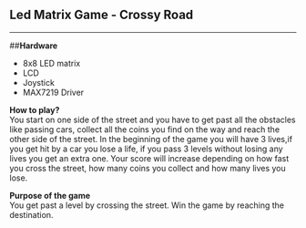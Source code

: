 ## Led Matrix Game - Crossy Road
<hr>

##**Hardware**
  - 8x8 LED matrix
  - LCD
  - Joystick
  - MAX7219 Driver
  
 **How to play?** <br>
     You start on one side of the street and you have to get past all the obstacles like passing cars, collect all the coins you find on the way and reach the other side of the street. In the beginning of the game you will have 3 lives,if you get hit by a car you lose a life, if you pass 3 levels without losing any lives you get an extra one. Your score will increase depending on how fast you cross the street, how many coins you collect and how many lives you lose.
  <br>
  
  **Purpose of the game**<br>
    You get past a level by crossing the street. Win the game by reaching the destination.
